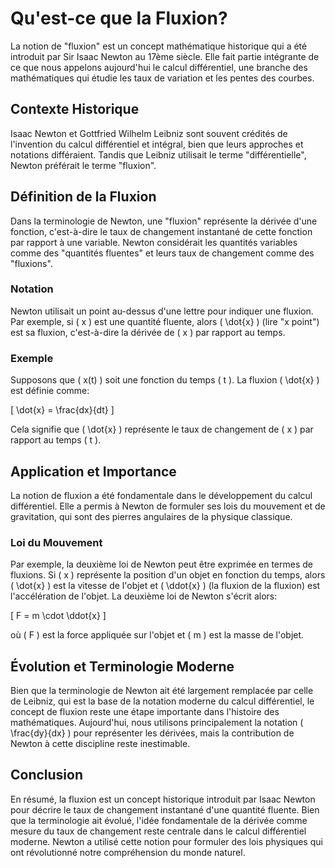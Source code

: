 # Qu'est-ce que la Fluxion?

La notion de "fluxion" est un concept mathématique historique qui a été introduit par Sir Isaac Newton au 17ème siècle. Elle fait partie intégrante de ce que nous appelons aujourd'hui le calcul différentiel, une branche des mathématiques qui étudie les taux de variation et les pentes des courbes.

## Contexte Historique

Isaac Newton et Gottfried Wilhelm Leibniz sont souvent crédités de l'invention du calcul différentiel et intégral, bien que leurs approches et notations différaient. Tandis que Leibniz utilisait le terme "différentielle", Newton préférait le terme "fluxion".

## Définition de la Fluxion

Dans la terminologie de Newton, une "fluxion" représente la dérivée d'une fonction, c'est-à-dire le taux de changement instantané de cette fonction par rapport à une variable. Newton considérait les quantités variables comme des "quantités fluentes" et leurs taux de changement comme des "fluxions".

### Notation

Newton utilisait un point au-dessus d'une lettre pour indiquer une fluxion. Par exemple, si \( x \) est une quantité fluente, alors \( \dot{x} \) (lire "x point") est sa fluxion, c'est-à-dire la dérivée de \( x \) par rapport au temps.

### Exemple

Supposons que \( x(t) \) soit une fonction du temps \( t \). La fluxion \( \dot{x} \) est définie comme:

\[ \dot{x} = \frac{dx}{dt} \]

Cela signifie que \( \dot{x} \) représente le taux de changement de \( x \) par rapport au temps \( t \).

## Application et Importance

La notion de fluxion a été fondamentale dans le développement du calcul différentiel. Elle a permis à Newton de formuler ses lois du mouvement et de gravitation, qui sont des pierres angulaires de la physique classique.

### Loi du Mouvement

Par exemple, la deuxième loi de Newton peut être exprimée en termes de fluxions. Si \( x \) représente la position d'un objet en fonction du temps, alors \( \dot{x} \) est la vitesse de l'objet et \( \ddot{x} \) (la fluxion de la fluxion) est l'accélération de l'objet. La deuxième loi de Newton s'écrit alors:

\[ F = m \cdot \ddot{x} \]

où \( F \) est la force appliquée sur l'objet et \( m \) est la masse de l'objet.

## Évolution et Terminologie Moderne

Bien que la terminologie de Newton ait été largement remplacée par celle de Leibniz, qui est la base de la notation moderne du calcul différentiel, le concept de fluxion reste une étape importante dans l'histoire des mathématiques. Aujourd'hui, nous utilisons principalement la notation \( \frac{dy}{dx} \) pour représenter les dérivées, mais la contribution de Newton à cette discipline reste inestimable.

## Conclusion

En résumé, la fluxion est un concept historique introduit par Isaac Newton pour décrire le taux de changement instantané d'une quantité fluente. Bien que la terminologie ait évolué, l'idée fondamentale de la dérivée comme mesure du taux de changement reste centrale dans le calcul différentiel moderne. Newton a utilisé cette notion pour formuler des lois physiques qui ont révolutionné notre compréhension du monde naturel.